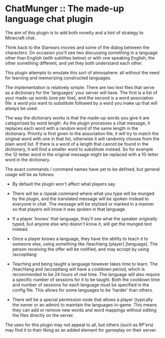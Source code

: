 # ChatMunger :: The made-up language chat plugin

The aim of this plugin is to add both novelty and a hint of strategy to Minecraft chat.

Think back to the Starwars movies and some of the dialog between the characters.  On occasion you'll see two discussing something in a language other than English (with subtitles below) or with one speaking English, the other something different, and yet they both understand each other.

This plugin attempts to emulate this sort of atmosphere: all without the need for learning and memorizing constructed languages.

The implementation is relatively simple: There are two text files that serve as a dictionary for the 'languages' your server will have.  The first is a list of your made-up words (one per line), and the second is a word association file: a word you want to substitute followed by a word you make up that will always be used.

The way the dictionary works is that the made-up words you give it are categorized by word length.  As the plugin processes a chat message, it replaces each word with a random word of the same length in the dictionary. Priority is first given to the association file; it will try to match the original word with one in that list, otherwise it will randomly choose from the plain word list. If there is a word of a length that cannot be found in the dictionary, it will find a smaller word to substitute instead. So for example the 12-letter word in the original message might be replaced with a 10-letter word in the dictionary.

The exact commands / command names have yet to be defined, but general usage will be as follows:

* By default the plugin won't affect what players say.

* There will be a /speak command where what you type will be munged by the plugin, and the translated message will be spoken instead to everyone in chat. The message will be stylized or marked in a manner so that players will know it was spoken in that language.

* If a player 'knows' that language, they'll see what the speaker originally typed, but anyone else who doesn't know it, will get the munged text instead.

* Once a player knows a language, they have the ability to teach it to someone else, using something like /teachlang [player] [language]. The person receiving the offer will be notified, and may accept by using /acceptlang

* Teaching and being taught a language however takes time to learn.  The /teachlang and /acceptlang will have a cooldown period, which is recommended to be 24 hours of real time.  The language will also require a specific number of sessions for it to be taught.  Both the cooldown time and number of sessions for each language must be specified in the config file. This allows for some languages to be 'harder' than others.

* There will be a special permission node that allows a player (typically the owner or an admin) to maintain the languages in-game. This means they can add or remove new words and word mappings without editing the files directly on the server.


The uses for this plugin may not appeal to all, but others (such as RP'ers) may find it to their liking as an added element for gameplay on their server.
